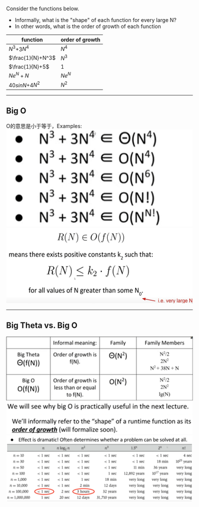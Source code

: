 Consider the functions below.
- Informally, what is the "shape" of each function for every large N?
- In other words, what is the order of growth of each function

| function          | order of growth |
| ----------------- | --------------- |
| $N^3$+$3$$N^4$    | $N^4$           |
| $\frac{1}{N}+N^3$ | $N^3$           |
| $\frac{1}{N}+5$   | $1$             |
| $Ne^N+N$          | $Ne^N$          |
| $40sinN$+$4$$N^2$ | $N^2$           |


---

## Big O

O的意思是小于等于，Examples:
![](附件/Pasted%20image%2020251005185023.png)
![](附件/Pasted%20image%2020251005185111.png)

---

## Big Theta vs. Big O
![](附件/Pasted%20image%2020251005185332.png)
![](附件/Pasted%20image%2020251005185405.png)
![](附件/Pasted%20image%2020251005185430.png)






